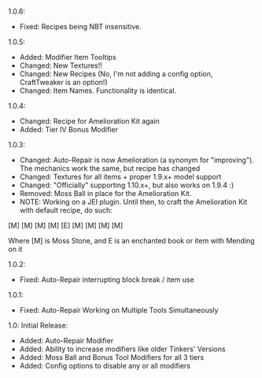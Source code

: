 1.0.6:
* Fixed: Recipes being NBT insensitive.

1.0.5:
* Added: Modifier Item Tooltips
* Changed: New Textures!!
* Changed: New Recipes (No, I'm not adding a config option, CraftTweaker is an option!)
* Changed: Item Names. Functionality is identical.

1.0.4:
* Changed: Recipe for Amelioration Kit again
* Added: Tier IV Bonus Modifier

1.0.3:
* Changed: Auto-Repair is now Amelioration (a synonym for "improving"). The mechanics work the same, but recipe has changed
* Changed: Textures for all items + proper 1.9.x+ model support
* Changed: "Officially" supporting 1.10.x+, but also works on 1.9.4 :)
* Removed: Moss Ball in place for the Amelioration Kit.
* NOTE: Working on a JEI plugin. Until then, to craft the Amelioration Kit with default recipe, do such:

[M] [M] [M]
[M] [E] [M]
[M] [M] [M]

Where [M] is Moss Stone, and E is an enchanted book or item with Mending on it


1.0.2:
* Fixed: Auto-Repair interrupting block break / item use

1.0.1:
* Fixed: Auto-Repair Working on Multiple Tools Simultaneously

1.0:
Initial Release:
* Added: Auto-Repair Modifier
* Added: Ability to increase modifiers like older Tinkers' Versions
* Added: Moss Ball and Bonus Tool Modifiers for all 3 tiers
* Added: Config options to disable any or all modifiers
